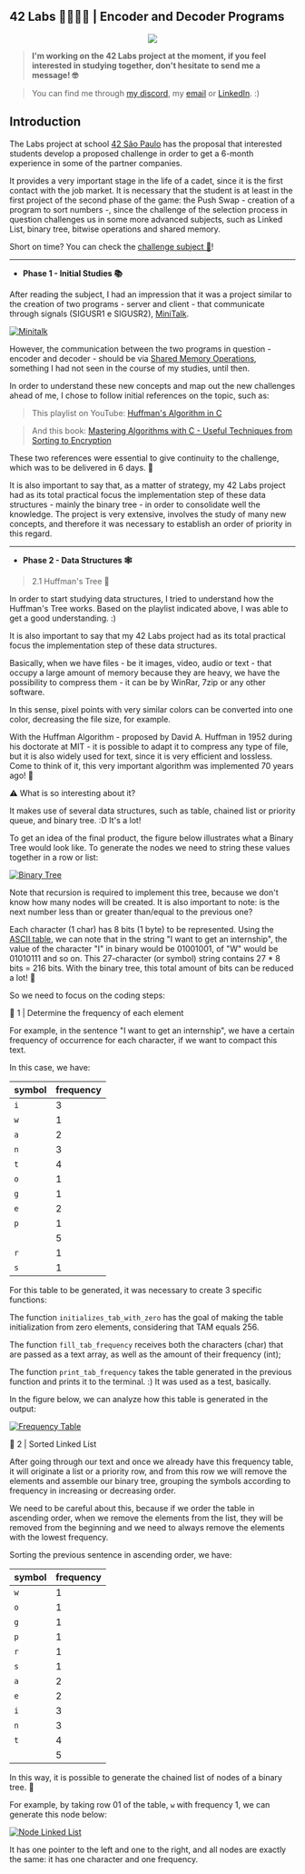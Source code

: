 ## 42 Labs 👩🏻‍🔬🧪 | Encoder and Decoder Programs


<p align="center">
  <a href="#license"><img src="https://img.shields.io/github/license/sourcerer-io/hall-of-fame.svg?colorB=ff0000"></a>
</p>

> **I'm working on the 42 Labs project at the moment, if you feel interested in studying together, don't hesitate to send me a message! 🤓**

> You can find me through [my discord](https://discord.gg/7QrbMzuT), my [email](mailto:fernanda.gastal.figueiredo@alumni.usp.br) or [LinkedIn](https://www.linkedin.com/in/fernandagastal/). :)

## Introduction

The Labs project at school [42 São Paulo](https://www.42sp.org.br/) has the proposal that interested students develop a proposed challenge in order to get a 6-month experience in some of the partner companies.

It provides a very important stage in the life of a cadet, since it is the first contact with the job market. It is necessary that the student is at least in the first project of the second phase of the game: the Push Swap - creation of a program to sort numbers -, since the challenge of the selection process in question challenges us in some more advanced subjects, such as Linked List, binary tree, bitwise operations and shared memory.

Short on time? You can check the [challenge subject 🥵](https://github.com/fegastal/42SP-Labs-Notes/blob/main/SUBJECT.md)!

---

- **Phase 1 - Initial Studies 📚**

After reading the subject, I had an impression that it was a project similar to the creation of two programs - server and client - that communicate through signals (SIGUSR1 e SIGUSR2), [MiniTalk](https://github.com/fegastal/42SP-Labs-Notes/blob/main/documents/Minitalk_fgastal-.pdf). 

<a href=""><img src="https://github.com/fegastal/42SP-Labs-Notes/blob/main/documents/image/minitalk-program.png" alt="Minitalk"></a>

However, the communication between the two programs in question - encoder and decoder - should be via [Shared Memory Operations](https://www.youtube.com/watch?v=a8tR6d47bCc), something I had not seen in the course of my studies, until then.

In order to understand these new concepts and map out the new challenges ahead of me, I chose to follow initial references on the topic, such as:

> This playlist on YouTube: [Huffman's Algorithm in C](https://www.youtube.com/watch?v=o8UPZ_KDWdU&list=PLqJK4Oyr5WShtxF1Ch3Vq4b1Dzzb-WxbP&index=1)

> And this book: [Mastering Algorithms with C - Useful Techniques from Sorting to Encryption](https://www.amazon.com.br/Mastering-Algorithms-C-Kyle-Loudon/dp/1565924533)

These two references were essential to give continuity to the challenge, which was to be delivered in 6 days. 🤯

It is also important to say that, as a matter of strategy, my 42 Labs project had as its total practical focus the implementation step of these data structures - mainly the binary tree - in order to consolidate well the knowledge. The project is very extensive, involves the study of many new concepts, and therefore it was necessary to establish an order of priority in this regard.

---

- **Phase 2 - Data Structures 🕸**

> 2.1 Huffman's Tree 🌳

In order to start studying data structures, I tried to understand how the Huffman's Tree works. Based on the playlist indicated above, I was able to get a good understanding. :)

It is also important to say that my 42 Labs project had as its total practical focus the implementation step of these data structures.

Basically, when we have files - be it images, video, audio or text - that occupy a large amount of memory because they are heavy, we have the possibility to compress them - it can be by WinRar, 7zip or any other software.

In this sense, pixel points with very similar colors can be converted into one color, decreasing the file size, for example.

With the Huffman Algorithm - proposed by David A. Huffman in 1952 during his doctorate at MIT - it is possible to adapt it to compress any type of file, but it is also widely used for text, since it is very efficient and lossless. Come to think of it, this very important algorithm was implemented 70 years ago! 👀

⚠️ What is so interesting about it? 

It makes use of several data structures, such as table, chained list or priority queue, and binary tree. :D It's a lot!

To get an idea of the final product, the figure below illustrates what a Binary Tree would look like. To generate the nodes we need to string these values together in a row or list:

<a href=""><img src="https://github.com/fegastal/42SP-Labs-Notes/blob/main/documents/image/binary_tree.png" alt="Binary Tree"></a>

Note that recursion is required to implement this tree, because we don't know how many nodes will be created. It is also important to note: is the next number less than or greater than/equal to the previous one? 

Each character (1 char) has 8 bits (1 byte) to be represented. Using the [ASCII table](https://www.ime.usp.br/~pf/algoritmos/apend/ascii.html), we can note that in the string "I want to get an internship", the value of the character "I" in binary would be 01001001, of "W" would be 01010111 and so on. This 27-character (or symbol) string contains 27 * 8 bits = 216 bits. With the binary tree, this total amount of bits can be reduced a lot! 🌈

So we need to focus on the coding steps:

🐾 1 | Determine the frequency of each element

For example, in the sentence "I want to get an internship", we have a certain frequency of occurrence for each character, if we want to compact this text.

In this case, we have:

symbol  | frequency |
---|------|
`i` | 3	|
`w` | 1	|
`a` | 2 |
`n` | 3 |
`t` | 4 |
`o` | 1	|
`g` | 1 |
`e` | 2 |
`p` | 1 |
` ` | 5 |
`r` | 1	|
`s` | 1 |

For this table to be generated, it was necessary to create 3 specific functions:

The function ```initializes_tab_with_zero``` has the goal of making the table initialization from zero elements, considering that TAM equals 256.

The function ```fill_tab_frequency``` receives both the characters (char) that are passed as a text array, as well as the amount of their frequency (int);

The function ```print_tab_frequency``` takes the table generated in the previous function and prints it to the terminal. :) It was used as a test, basically.

In the figure below, we can analyze how this table is generated in the output:

<a href=""><img src="https://github.com/fegastal/42SP-Labs-Notes/blob/main/documents/image/frequency_table.png" alt="Frequency Table"></a>

🐾 2 | Sorted Linked List

After going through our text and once we already have this frequency table, it will originate a list or a priority row, and from this row we will remove the elements and assemble our binary tree, grouping the symbols according to frequency in increasing or decreasing order.

We need to be careful about this, because if we order the table in ascending order, when we remove the elements from the list, they will be removed from the beginning and we need to always remove the elements with the lowest frequency.

Sorting the previous sentence in ascending order, we have: 

symbol  | frequency |
---|------|
`w` | 1	|
`o` | 1	|
`g` | 1 |
`p` | 1 |
`r` | 1	|
`s` | 1 |
`a` | 2 |
`e` | 2 |
`i` | 3	|
`n` | 3 |
`t` | 4 |
` ` | 5 |

In this way, it is possible to generate the chained list of nodes of a binary tree. 🚀

For example, by taking row 01 of the table, `w` with frequency 1, we can generate this node below:

<a href=""><img src="https://github.com/fegastal/42SP-Labs-Notes/blob/main/documents/image/linked_list_node.png" alt="Node Linked List"></a>

It has one pointer to the left and one to the right, and all nodes are exactly the same: it has one character and one frequency.









